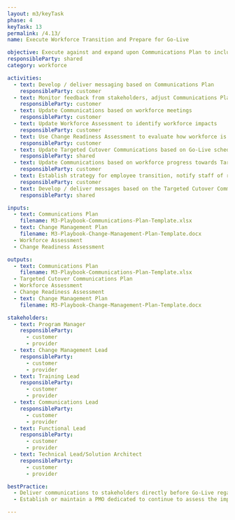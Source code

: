 ```yaml
---
layout: m3/keyTask
phase: 4
keyTask: 13
permalink: /4.13/
name: Execute Workforce Transition and Prepare for Go-Live

objective: Execute against and expand upon Communications Plan to include targeted communications against the Cutover Plan.
responsibleParty: shared
category: workforce

activities:
  - text: Develop / deliver messaging based on Communications Plan
    responsibleParty: customer
  - text: Monitor feedback from stakeholders, adjust Communications Plan
    responsibleParty: customer
  - text: Update Communications based on workforce meetings
    responsibleParty: customer
  - text: Update Workforce Assessment to identify workforce impacts
    responsibleParty: customer
  - text: Use Change Readiness Assessment to evaluate how workforce is adapting; update as needed
    responsibleParty: customer
  - text: Update Targeted Cutover Communications based on Go-Live schedule/activities
    responsibleParty: shared
  - text: Update Communications based on workforce progress towards Target State Organization Design
    responsibleParty: customer
  - text: Establish strategy for employee transition, notify staff of reorganization, if required
    responsibleParty: customer
  - text: Develop / deliver messages based on the Targeted Cutover Communications Plan
    responsibleParty: shared

inputs:
  - text: Communications Plan
    filename: M3-Playbook-Communications-Plan-Template.xlsx
  - text: Change Management Plan
    filename: M3-Playbook-Change-Management-Plan-Template.docx
  - Workforce Assessment
  - Change Readiness Assessment

outputs:
  - text: Communications Plan
    filename: M3-Playbook-Communications-Plan-Template.xlsx
  - Targeted Cutover Communications Plan
  - Workforce Assessment
  - Change Readiness Assessment
  - text: Change Management Plan
    filename: M3-Playbook-Change-Management-Plan-Template.docx

stakeholders:
  - text: Program Manager
    responsibleParty:
      - customer
      - provider
  - text: Change Management Lead
    responsibleParty:
      - customer
      - provider
  - text: Training Lead
    responsibleParty:
      - customer
      - provider
  - text: Communications Lead
    responsibleParty:
      - customer
      - provider
  - text: Functional Lead
    responsibleParty:
      - customer
      - provider
  - text: Technical Lead/Solution Architect
    responsibleParty:
      - customer
      - provider

bestPractice:
  - Deliver communications to stakeholders directly before Go-Live regarding new systems, processes, and roles
  - Establish or maintain a PMO dedicated to continue to assess the impact of reorganization on the workforce

---
```

